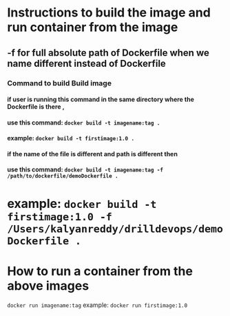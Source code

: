 # Instructions to build the image and run container from the image
## -f for full absolute path of Dockerfile when we name different instead of Dockerfile 

### Command to build Build image
#### if user is running this command in the same directory where the Dockerfile is there , 
#### use this command:  `docker build -t imagename:tag .` 
#### example: `docker build -t firstimage:1.0 .`
#### if the name of the file is different and path is different then 
#### use this command:  `docker build -t imagename:tag -f /path/to/dockerfile/demoDockerfile .`
# example: `docker build -t firstimage:1.0 -f /Users/kalyanreddy/drilldevops/demoDockerfile .`

# How to run a container from the above images
`docker run imagename:tag`
example: `docker run firstimage:1.0`    

